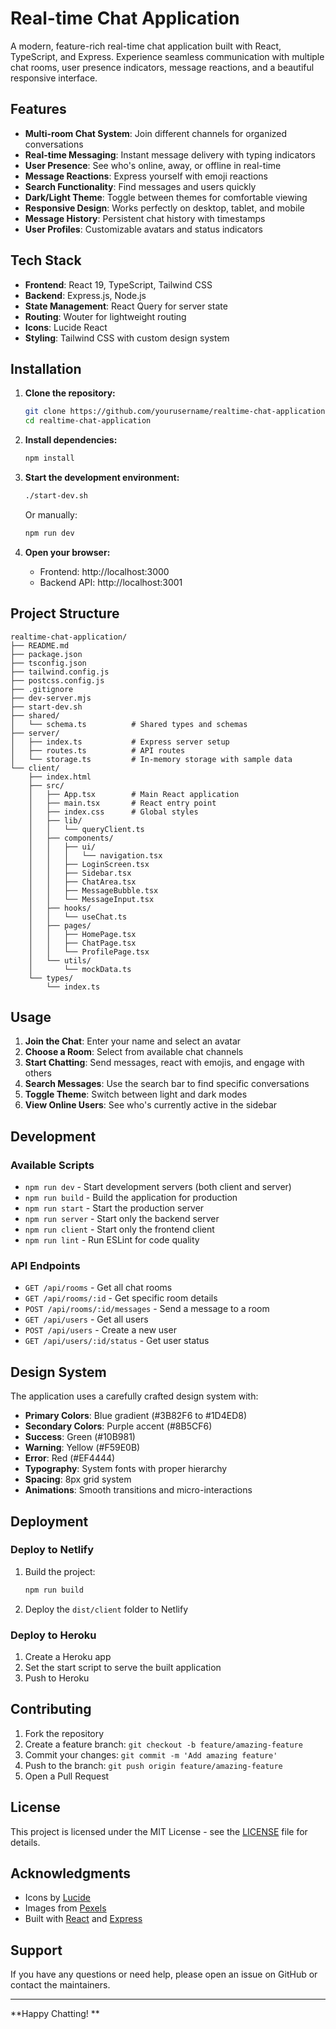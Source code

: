 # Real-time Chat Application

A modern, feature-rich real-time chat application built with React, TypeScript, and Express. Experience seamless communication with multiple chat rooms, user presence indicators, message reactions, and a beautiful responsive interface.

## Features

- **Multi-room Chat System**: Join different channels for organized conversations
- **Real-time Messaging**: Instant message delivery with typing indicators
- **User Presence**: See who's online, away, or offline in real-time
- **Message Reactions**: Express yourself with emoji reactions
- **Search Functionality**: Find messages and users quickly
- **Dark/Light Theme**: Toggle between themes for comfortable viewing
- **Responsive Design**: Works perfectly on desktop, tablet, and mobile
- **Message History**: Persistent chat history with timestamps
- **User Profiles**: Customizable avatars and status indicators

##  Tech Stack

- **Frontend**: React 19, TypeScript, Tailwind CSS
- **Backend**: Express.js, Node.js
- **State Management**: React Query for server state
- **Routing**: Wouter for lightweight routing
- **Icons**: Lucide React
- **Styling**: Tailwind CSS with custom design system

## Installation

1. **Clone the repository:**
   ```bash
   git clone https://github.com/yourusername/realtime-chat-application.git
   cd realtime-chat-application
   ```

2. **Install dependencies:**
   ```bash
   npm install
   ```

3. **Start the development environment:**
   ```bash
   ./start-dev.sh
   ```

   Or manually:
   ```bash
   npm run dev
   ```

4. **Open your browser:**
   - Frontend: http://localhost:3000
   - Backend API: http://localhost:3001

##  Project Structure

```
realtime-chat-application/
├── README.md
├── package.json
├── tsconfig.json
├── tailwind.config.js
├── postcss.config.js
├── .gitignore
├── dev-server.mjs
├── start-dev.sh
├── shared/
│   └── schema.ts          # Shared types and schemas
├── server/
│   ├── index.ts           # Express server setup
│   ├── routes.ts          # API routes
│   └── storage.ts         # In-memory storage with sample data
└── client/
    ├── index.html
    ├── src/
    │   ├── App.tsx        # Main React application
    │   ├── main.tsx       # React entry point
    │   ├── index.css      # Global styles
    │   ├── lib/
    │   │   └── queryClient.ts
    │   ├── components/
    │   │   ├── ui/
    │   │   │   └── navigation.tsx
    │   │   ├── LoginScreen.tsx
    │   │   ├── Sidebar.tsx
    │   │   ├── ChatArea.tsx
    │   │   ├── MessageBubble.tsx
    │   │   └── MessageInput.tsx
    │   ├── hooks/
    │   │   └── useChat.ts
    │   ├── pages/
    │   │   ├── HomePage.tsx
    │   │   ├── ChatPage.tsx
    │   │   └── ProfilePage.tsx
    │   └── utils/
    │       └── mockData.ts
    └── types/
        └── index.ts
```

## Usage

1. **Join the Chat**: Enter your name and select an avatar
2. **Choose a Room**: Select from available chat channels
3. **Start Chatting**: Send messages, react with emojis, and engage with others
4. **Search Messages**: Use the search bar to find specific conversations
5. **Toggle Theme**: Switch between light and dark modes
6. **View Online Users**: See who's currently active in the sidebar

##  Development

### Available Scripts

- `npm run dev` - Start development servers (both client and server)
- `npm run build` - Build the application for production
- `npm run start` - Start the production server
- `npm run server` - Start only the backend server
- `npm run client` - Start only the frontend client
- `npm run lint` - Run ESLint for code quality

### API Endpoints

- `GET /api/rooms` - Get all chat rooms
- `GET /api/rooms/:id` - Get specific room details
- `POST /api/rooms/:id/messages` - Send a message to a room
- `GET /api/users` - Get all users
- `POST /api/users` - Create a new user
- `GET /api/users/:id/status` - Get user status

##  Design System

The application uses a carefully crafted design system with:

- **Primary Colors**: Blue gradient (#3B82F6 to #1D4ED8)
- **Secondary Colors**: Purple accent (#8B5CF6)
- **Success**: Green (#10B981)
- **Warning**: Yellow (#F59E0B)
- **Error**: Red (#EF4444)
- **Typography**: System fonts with proper hierarchy
- **Spacing**: 8px grid system
- **Animations**: Smooth transitions and micro-interactions

## Deployment

### Deploy to Netlify

1. Build the project:
   ```bash
   npm run build
   ```

2. Deploy the `dist/client` folder to Netlify

### Deploy to Heroku

1. Create a Heroku app
2. Set the start script to serve the built application
3. Push to Heroku

## Contributing

1. Fork the repository
2. Create a feature branch: `git checkout -b feature/amazing-feature`
3. Commit your changes: `git commit -m 'Add amazing feature'`
4. Push to the branch: `git push origin feature/amazing-feature`
5. Open a Pull Request

##  License

This project is licensed under the MIT License - see the [LICENSE](LICENSE) file for details.

##  Acknowledgments

- Icons by [Lucide](https://lucide.dev/)
- Images from [Pexels](https://pexels.com/)
- Built with [React](https://reactjs.org/) and [Express](https://expressjs.com/)

##  Support

If you have any questions or need help, please open an issue on GitHub or contact the maintainers.

---

**Happy Chatting! **
